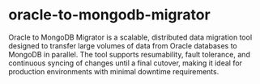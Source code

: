 # oracle-to-mongodb-migrator
Oracle to MongoDB Migrator is a scalable, distributed data migration tool designed to transfer large volumes of data from Oracle databases to MongoDB in parallel. The tool supports resumability, fault tolerance, and continuous syncing of changes until a final cutover, making it ideal for production environments with minimal downtime requirements.

